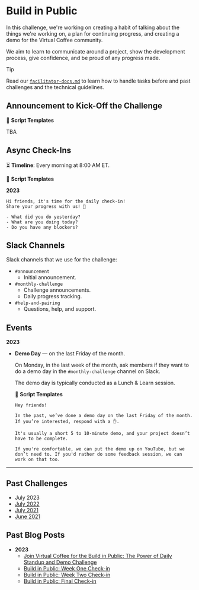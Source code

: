 # Build in Public

In this challenge, we're working on creating a habit of talking about the things we're working on, a plan for continuing progress, and creating a demo for the Virtual Coffee community.

We aim to learn to communicate around a project, show the development process, give confidence, and be proud of any progress made.

> [!TIP]
> Read our [`facilitator-docs.md`](../facilitators-docs.md) to learn how to handle tasks before and past challenges and the technical guidelines.

## Announcement to Kick-Off the Challenge

📃 **Script Templates**

TBA

## Async Check-Ins

⏳ **Timeline**: Every morning at 8:00 AM ET.

📃 **Script Templates**

**2023**

```text
Hi friends, it's time for the daily check-in!
Share your progress with us! 🙌

- What did you do yesterday?
- What are you doing today?
- Do you have any blockers?
```

## Slack Channels

Slack channels that we use for the challenge:

- `#announcement`
  - Initial announcement.
- `#monthly-challenge`
  - Challenge announcements.
  - Daily progress tracking.
- `#help-and-pairing`
  - Questions, help, and support.

## Events

**2023**

- **Demo Day** — on the last Friday of the month.

  On Monday, in the last week of the month, ask members if they want to do a demo day in the `#monthly-challenge` channel on Slack.

  The demo day is typically conducted as a Lunch & Learn session.

  📃 **Script Templates**

  ```text
  Hey friends!
  
  In the past, we’ve done a demo day on the last Friday of the month. If you’re interested, respond with a ✋.

  It's usually a short 5 to 10-minute demo, and your project doesn’t have to be complete.

  If you're comfortable, we can put the demo up on YouTube, but we don’t need to. If you'd rather do some feedback session, we can work on that too.
  ```

---

## Past Challenges

- July 2023
- [July 2022](https://virtualcoffee.io/monthlychallenges/july-2022)
- [July 2021](https://virtualcoffee.io/monthlychallenges/july-2021)
- [June 2021](https://virtualcoffee.io/monthlychallenges/june-2021)

## Past Blog Posts

- **2023**
  - [Join Virtual Coffee for the Build in Public: The Power of Daily Standup and Demo Challenge](https://dev.to/virtualcoffee/join-virtual-coffee-for-the-build-in-public-the-power-of-daily-standup-and-demo-challenge-35kb)
  - [Build in Public: Week One Check-in](https://dev.to/virtualcoffee/build-in-public-week-one-check-in-4dai)
  - [Build in Public: Week Two Check-in](https://dev.to/virtualcoffee/build-in-public-week-two-check-in-2jf5)
  - [Build in Public: Final Check-in](https://dev.to/virtualcoffee/build-in-public-final-check-in-eij)